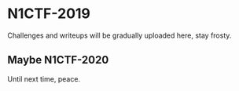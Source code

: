 # N1CTF-2019

Challenges and writeups will be gradually uploaded here, stay frosty.

## Maybe N1CTF-2020

Until next time, peace.
